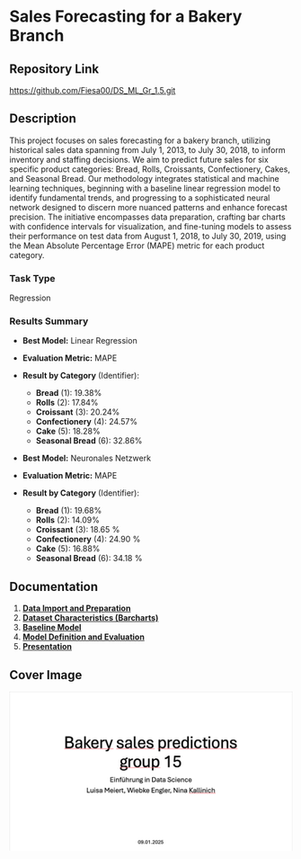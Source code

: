 # Sales Forecasting for a Bakery Branch

## Repository Link

https://github.com/Fiesa00/DS_ML_Gr_1.5.git

## Description

This project focuses on sales forecasting for a bakery branch, utilizing historical sales data spanning from July 1, 2013, to July 30, 2018, to inform inventory and staffing decisions. We aim to predict future sales for six specific product categories: Bread, Rolls, Croissants, Confectionery, Cakes, and Seasonal Bread. Our methodology integrates statistical and machine learning techniques, beginning with a baseline linear regression model to identify fundamental trends, and progressing to a sophisticated neural network designed to discern more nuanced patterns and enhance forecast precision. The initiative encompasses data preparation, crafting bar charts with confidence intervals for visualization, and fine-tuning models to assess their performance on test data from August 1, 2018, to July 30, 2019, using the Mean Absolute Percentage Error (MAPE) metric for each product category.

### Task Type

Regression

### Results Summary
-   **Best Model:** Linear Regression
-   **Evaluation Metric:** MAPE
-   **Result by Category** (Identifier):
    -   **Bread** (1): 19.38%
    -   **Rolls** (2): 17.84%
    -   **Croissant** (3): 20.24%
    -   **Confectionery** (4): 24.57%
    -   **Cake** (5): 18.28%
    -   **Seasonal Bread** (6): 32.86%

-   **Best Model:** Neuronales Netzwerk
-   **Evaluation Metric:** MAPE
-   **Result by Category** (Identifier):
    -   **Bread** (1): 19.68%
    -   **Rolls** (2): 14.09%
    -   **Croissant** (3): 18.65 %
    -   **Confectionery** (4): 24.90 %
    -   **Cake** (5): 16.88%
    -   **Seasonal Bread** (6): 34.18 %


## Documentation

1.  [**Data Import and Preparation**](0_DataPreparation/README.md)
3.  [**Dataset Characteristics (Barcharts)**](1_DatasetCharacteristics/README.md)
4.  [**Baseline Model**](2_BaselineModel/README.md)
5.  [**Model Definition and Evaluation**](3_Model/README.md)
6.  [**Presentation**](4_Presentation/README.md)

## Cover Image

![cover](/CoverImage/Cover_image.png)
